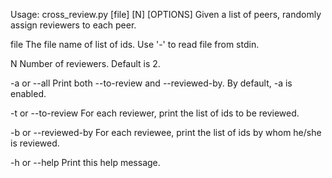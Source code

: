 Usage: cross_review.py [file] [N] [OPTIONS]
  Given a list of peers, randomly assign reviewers to each peer.

  file
    The file name of list of ids. Use '-' to read file from stdin.

  N
    Number of reviewers. Default is 2.

  -a or --all
    Print both --to-review and --reviewed-by. By default, -a is
    enabled.

  -t or --to-review
    For each reviewer, print the list of ids to be reviewed.

  -b or --reviewed-by
    For each reviewee, print the list of ids by whom he/she
    is reviewed.

  -h or --help
    Print this help message.

